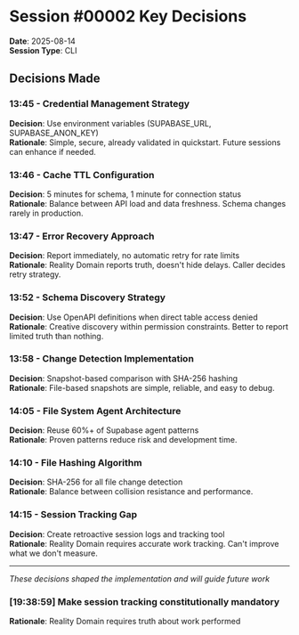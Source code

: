 # Session #00002 Key Decisions
**Date**: 2025-08-14  
**Session Type**: CLI  

## Decisions Made

### 13:45 - Credential Management Strategy
**Decision**: Use environment variables (SUPABASE_URL, SUPABASE_ANON_KEY)  
**Rationale**: Simple, secure, already validated in quickstart. Future sessions can enhance if needed.

### 13:46 - Cache TTL Configuration  
**Decision**: 5 minutes for schema, 1 minute for connection status  
**Rationale**: Balance between API load and data freshness. Schema changes rarely in production.

### 13:47 - Error Recovery Approach
**Decision**: Report immediately, no automatic retry for rate limits  
**Rationale**: Reality Domain reports truth, doesn't hide delays. Caller decides retry strategy.

### 13:52 - Schema Discovery Strategy
**Decision**: Use OpenAPI definitions when direct table access denied  
**Rationale**: Creative discovery within permission constraints. Better to report limited truth than nothing.

### 13:58 - Change Detection Implementation
**Decision**: Snapshot-based comparison with SHA-256 hashing  
**Rationale**: File-based snapshots are simple, reliable, and easy to debug.

### 14:05 - File System Agent Architecture
**Decision**: Reuse 60%+ of Supabase agent patterns  
**Rationale**: Proven patterns reduce risk and development time.

### 14:10 - File Hashing Algorithm
**Decision**: SHA-256 for all file change detection  
**Rationale**: Balance between collision resistance and performance.

### 14:15 - Session Tracking Gap
**Decision**: Create retroactive session logs and tracking tool  
**Rationale**: Reality Domain requires accurate work tracking. Can't improve what we don't measure.

---

*These decisions shaped the implementation and will guide future work*
### [19:38:59] Make session tracking constitutionally mandatory
**Rationale**: Reality Domain requires truth about work performed
